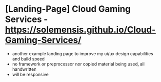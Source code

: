 # [Landing-Page] Cloud Gaming Services - https://solemensis.github.io/Cloud-Gaming-Services/
 - another example landing page to improve my ui/ux design capabilities and build speed
 - no framework or preprocessor nor copied material being used, all handwritten
 - will be responsive
